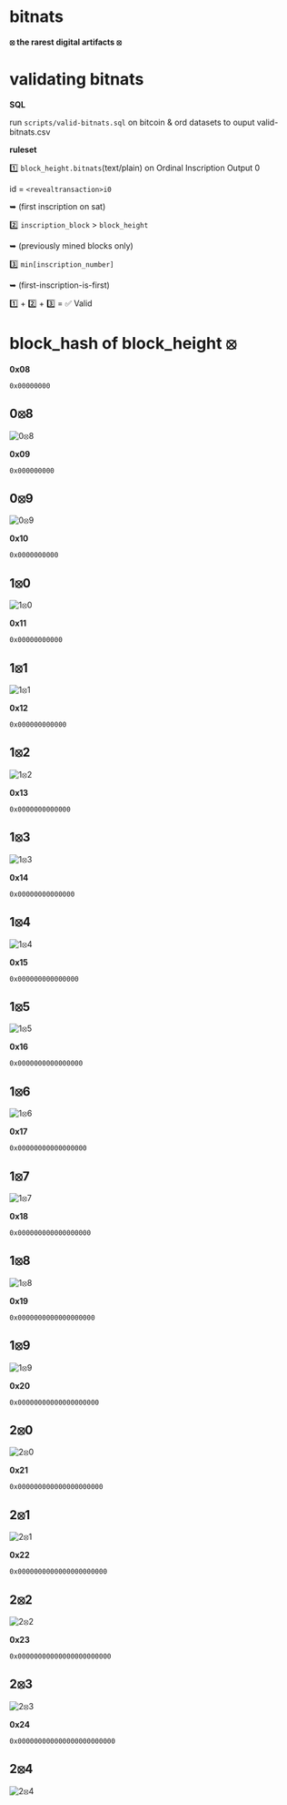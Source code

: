 # bitnats

**⦻ the rarest digital artifacts ⦻**

# validating bitnats

**SQL**

run `scripts/valid-bitnats.sql` on bitcoin & ord datasets to ouput valid-bitnats.csv

**ruleset**

1️⃣ `block_height.bitnats`(text/plain) on Ordinal Inscription Output 0 

id = `<revealtransaction>i0` 

➥ (first inscription on sat)

2️⃣ `inscription_block` > `block_height`  

➥ (previously mined blocks only)

3️⃣ `min[inscription_number]` 

➥ (first-inscription-is-first)

1️⃣ + 2️⃣ + 3️⃣ = ✅ Valid

# block_hash of block_height ⦻

**0x08**

`0x00000000`

## 0⦻8

![0⦻8](images/08.svg)

**0x09**

`0x000000000`

## 0⦻9

![0⦻9](images/09.svg)

**0x10**

`0x0000000000`

## 1⦻0

![1⦻0](images/10.svg)

**0x11**

`0x00000000000`

## 1⦻1

![1⦻1](images/11.svg)

**0x12**

`0x000000000000`

## 1⦻2

![1⦻2](images/12.svg)

**0x13**

`0x0000000000000`

## 1⦻3

![1⦻3](images/13.svg)

**0x14**

`0x00000000000000`

## 1⦻4

![1⦻4](images/14.svg)

**0x15**

`0x000000000000000`

## 1⦻5

![1⦻5](images/15.svg)

**0x16**

`0x0000000000000000`

## 1⦻6

![1⦻6](images/16.svg)

**0x17**

`0x00000000000000000`

## 1⦻7

![1⦻7](images/17.svg)

**0x18**

`0x000000000000000000`

## 1⦻8

![1⦻8](images/18.svg)

**0x19**

`0x0000000000000000000`

## 1⦻9

![1⦻9](images/19.svg)

**0x20**

`0x00000000000000000000`

## 2⦻0

![2⦻0](images/20.svg)

**0x21**

`0x000000000000000000000`

## 2⦻1

![2⦻1](images/21.svg)

 **0x22**

`0x0000000000000000000000`

## 2⦻2

![2⦻2](images/22.svg)

**0x23**

`0x00000000000000000000000`

## 2⦻3

![2⦻3](images/23.svg)

**0x24**

`0x000000000000000000000000`

## 2⦻4

![2⦻4](images/24.svg)

